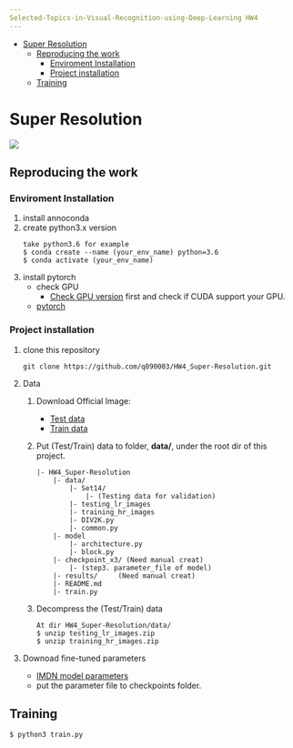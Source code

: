 ```yaml
---
Selected-Topics-in-Visual-Recognition-using-Deep-Learning HW4
---
```

<!-- TOC -->

- [Super Resolution](#super-resolution)
    - [Reproducing the work](#reproducing-the-work)
        - [Enviroment Installation](#enviroment-installation)
        - [Project installation](#project-installation)
    - [Training](#training)

<!-- /TOC -->
# Super Resolution
![](https://i.imgur.com/s2yPhGt.png)


## Reproducing the work
### Enviroment Installation
1. install annoconda
2. create python3.x version 
    ```
    take python3.6 for example
    $ conda create --name (your_env_name) python=3.6
    $ conda activate (your_env_name)
    ```
3. install pytorch 
    - check GPU
        - [Check GPU version](https://www.nvidia.com/Download/index.aspx?lang=cn%20) first and check if CUDA support your GPU.
    - [pytorch](https://pytorch.org/get-started/locally/)
### Project installation
1. clone this repository
    ``` 
    git clone https://github.com/q890003/HW4_Super-Resolution.git
    ```
2. Data
    1. Download Official Image: 
        - [Test data](https://drive.google.com/file/d/1Qv5Jt8_-Uph9KluY_1F6bZi9SYMgzR_R/view?usp=sharing)
        - [Train data](https://drive.google.com/file/d/1AetFdoDA_smxchnXmGsldtQhgB3r18eu/view?usp=sharing)


    2. Put (Test/Train) data to folder, **data/**, under the root dir of this project. 
        ```
        |- HW4_Super-Resolution
            |- data/
                |- Set14/
                    |- (Testing data for validation)
                |- testing_lr_images
                |- training_hr_images
                |- DIV2K.py
                |- common.py
            |- model
                |- architecture.py
                |- block.py
            |- checkpoint_x3/ (Need manual creat)
                |- (step3. parameter_file of model)
            |- results/     (Need manual creat)
            |- README.md
            |- train.py
        ```
    3. Decompress the (Test/Train) data
        ```
        At dir HW4_Super-Resolution/data/
        $ unzip testing_lr_images.zip
        $ unzip training_hr_images.zip
        ```

4. Downoad fine-tuned parameters
    - [IMDN model parameters](https://drive.google.com/file/d/1JsSRb60kXoXlmIq8nODHNsqt9QbFaCyi/view?usp=sharing)
    - put the parameter file to checkpoints folder.
## Training
```
$ python3 train.py
``` 

